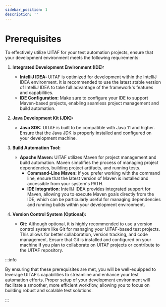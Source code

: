 ```yaml
---
sidebar_position: 1
description: ''
---
```



# Prerequisites

To effectively utilize UITAF for your test automation projects, ensure that your development environment meets the following requirements:

1. **Integrated Development Environment (IDE):**

    - **IntelliJ IDEA:** UITAF is optimized for development within the IntelliJ IDEA environment. It is recommended to use the latest stable version of IntelliJ IDEA to take full advantage of the framework's features and capabilities.
    - **IDE Configuration:** Make sure to configure your IDE to support Maven-based projects, enabling seamless project management and build automation.

2. **Java Development Kit (JDK):**

    - **Java SDK:** UITAF is built to be compatible with Java 11 and higher. Ensure that the Java JDK is properly installed and configured on your development machine.

3. **Build Automation Tool:**

    - **Apache Maven:** UITAF utilizes Maven for project management and build automation. Maven simplifies the process of managing project dependencies, building project artifacts, and running tests.
        - **Command-Line Maven:** If you prefer working with the command line, ensure that the latest version of Maven is installed and accessible from your system's PATH.
        - **IDE Integration:** IntelliJ IDEA provides integrated support for Maven, allowing you to execute Maven goals directly from the IDE, which can be particularly useful for managing dependencies and running builds within your development environment.

4. **Version Control System (Optional):**

    - **Git:** Although optional, it is highly recommended to use a version control system like Git for managing your UITAF-based test projects. This allows for better collaboration, version tracking, and code management. Ensure that Git is installed and configured on your machine if you plan to collaborate on UITAF projects or contribute to the UITAF repository.

:::info

By ensuring that these prerequisites are met, you will be well-equipped to leverage UITAF’s capabilities to streamline and enhance your test automation efforts. Proper setup of your development environment will facilitate a smoother, more efficient workflow, allowing you to focus on building robust and scalable test solutions.

:::
